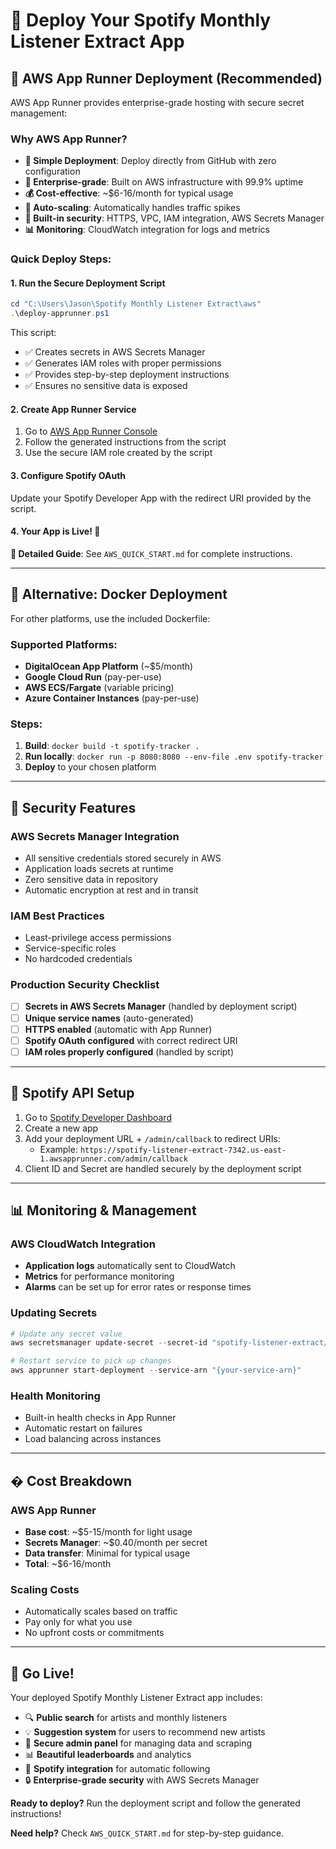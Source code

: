 # 🚀 Deploy Your Spotify Monthly Listener Extract App

## 🎯 AWS App Runner Deployment (Recommended)

AWS App Runner provides enterprise-grade hosting with secure secret management:

### Why AWS App Runner?
- **🚀 Simple Deployment**: Deploy directly from GitHub with zero configuration
- **🏢 Enterprise-grade**: Built on AWS infrastructure with 99.9% uptime
- **💰 Cost-effective**: ~$6-16/month for typical usage
- **🔄 Auto-scaling**: Automatically handles traffic spikes
- **🔐 Built-in security**: HTTPS, VPC, IAM integration, AWS Secrets Manager
- **📊 Monitoring**: CloudWatch integration for logs and metrics

### Quick Deploy Steps:

#### 1. Run the Secure Deployment Script
```powershell
cd "C:\Users\Jason\Spotify Monthly Listener Extract\aws"
.\deploy-apprunner.ps1
```

This script:
- ✅ Creates secrets in AWS Secrets Manager
- ✅ Generates IAM roles with proper permissions
- ✅ Provides step-by-step deployment instructions
- ✅ Ensures no sensitive data is exposed

#### 2. Create App Runner Service
1. Go to [AWS App Runner Console](https://console.aws.amazon.com/apprunner/)
2. Follow the generated instructions from the script
3. Use the secure IAM role created by the script

#### 3. Configure Spotify OAuth
Update your Spotify Developer App with the redirect URI provided by the script.

#### 4. Your App is Live! 🎉

**📖 Detailed Guide**: See `AWS_QUICK_START.md` for complete instructions.

---

## 🔧 Alternative: Docker Deployment

For other platforms, use the included Dockerfile:

### Supported Platforms:
- **DigitalOcean App Platform** (~$5/month)
- **Google Cloud Run** (pay-per-use)
- **AWS ECS/Fargate** (variable pricing)
- **Azure Container Instances** (pay-per-use)

### Steps:
1. **Build**: `docker build -t spotify-tracker .`
2. **Run locally**: `docker run -p 8080:8080 --env-file .env spotify-tracker`
3. **Deploy** to your chosen platform

---

## 🔐 Security Features

### AWS Secrets Manager Integration
- All sensitive credentials stored securely in AWS
- Application loads secrets at runtime
- Zero sensitive data in repository
- Automatic encryption at rest and in transit

### IAM Best Practices
- Least-privilege access permissions
- Service-specific roles
- No hardcoded credentials

### Production Security Checklist
- [ ] **Secrets in AWS Secrets Manager** (handled by deployment script)
- [ ] **Unique service names** (auto-generated)
- [ ] **HTTPS enabled** (automatic with App Runner)
- [ ] **Spotify OAuth configured** with correct redirect URI
- [ ] **IAM roles properly configured** (handled by script)

---

## 🎵 Spotify API Setup

1. Go to [Spotify Developer Dashboard](https://developer.spotify.com/dashboard/)
2. Create a new app
3. Add your deployment URL + `/admin/callback` to redirect URIs:
   - Example: `https://spotify-listener-extract-7342.us-east-1.awsapprunner.com/admin/callback`
4. Client ID and Secret are handled securely by the deployment script

---

## 📊 Monitoring & Management

### AWS CloudWatch Integration
- **Application logs** automatically sent to CloudWatch
- **Metrics** for performance monitoring
- **Alarms** can be set up for error rates or response times

### Updating Secrets
```powershell
# Update any secret value
aws secretsmanager update-secret --secret-id "spotify-listener-extract/{service-name}" --secret-string '{...}'

# Restart service to pick up changes
aws apprunner start-deployment --service-arn "{your-service-arn}"
```

### Health Monitoring
- Built-in health checks in App Runner
- Automatic restart on failures
- Load balancing across instances

---

## � Cost Breakdown

### AWS App Runner
- **Base cost**: ~$5-15/month for light usage
- **Secrets Manager**: ~$0.40/month per secret
- **Data transfer**: Minimal for typical usage
- **Total**: ~$6-16/month

### Scaling Costs
- Automatically scales based on traffic
- Pay only for what you use
- No upfront costs or commitments

---

## 🚀 Go Live!

Your deployed Spotify Monthly Listener Extract app includes:

- 🔍 **Public search** for artists and monthly listeners
- 💡 **Suggestion system** for users to recommend new artists
- 🔐 **Secure admin panel** for managing data and scraping
- 📊 **Beautiful leaderboards** and analytics
- 🎵 **Spotify integration** for automatic following
- 🔒 **Enterprise-grade security** with AWS Secrets Manager

**Ready to deploy?** Run the deployment script and follow the generated instructions!

**Need help?** Check `AWS_QUICK_START.md` for step-by-step guidance.
